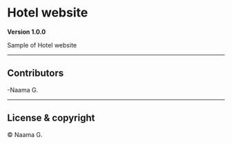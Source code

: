 # Hotel website

**Version 1.0.0**

Sample of Hotel website

------------------------------------------------
## Contributors

-Naama G.

------------
## License & copyright

&copy; Naama G.

